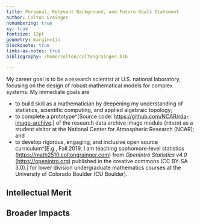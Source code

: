 ```yaml
---
title: Personal, Relevant Background, and Future Goals Statement
author: Colton Grainger
nonumbering: true
xy: true
fontsize: 12pt
geometry: margin=1in
blockquote: true
links-as-notes: true
bibliography: /home/colton/coltongrainger.bib

---
```


My career goal is to be a research scientist at U.S. national laboratory, focusing on the design of robust mathematical models for complex systems. My immediate goals are

- to build skill as a mathematician by deepening my understanding of statistics, scientific computing, and applied algebraic topology;
- to complete a prototype^[Source code: <https://github.com/NCAR/rda-image-archive>.] of the research data archive image module (`rdaim`) as a student visitor at the National Center for Atmospheric Research (NCAR); and
- to develop rigorous, engaging, and inclusive open source curriculum^[E.g., Fall 2019, I am teaching sophomore-level statistics (<https://math2510.coltongrainger.com>) from *OpenIntro Statistics v4.0* (<https://openintro.org>) published in the creative commons (CC BY-SA 3.0).] for lower division undergraduate mathematics courses at the University of Colorado Boulder (CU Boulder).


## Intellectual Merit

## Broader Impacts

